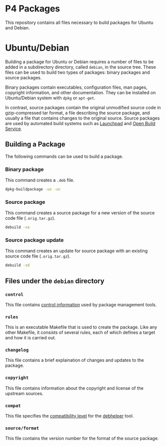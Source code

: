# P4 Packages

This repository contains all files necessary to build packages for Ubuntu and Debian.

# Ubuntu/Debian

Building a package for Ubuntu or Debian requires a number of files to be added in a subdirectory directory, called `debian`, in the source tree. These files can be used to build two types of packages: binary packages and source packages.

Binary packages contain executables, configuration files, man pages, copyright information, and other documentation. They can be installed on Ubuntu/Debian system with `dpkg` or `apt-get`.

In contrast, source packages contain the original unmodified source code in gzip-compressed tar format, a file describing the source package, and usually a file that contains changes to the original source. Source packages are used by automated build systems such as [Launchpad](https://launchpad.net/) and [Open Build Service](https://openbuildservice.org/).

## Building a Package

The following commands can be used to build a package.

### Binary package

This command creates a `.deb` file.
```bash
dpkg-buildpackage -us -uc
```

### Source package

This command creates a source package for a new version of the source code file (`.orig.tar.gz`).
```bash
debuild -sa
```

### Source package update

This command creates an update for source package with an existing source code file (`.orig.tar.gz`).
```bash
debuild -sd
```

## Files under the `debian` directory

### `control`

This file contains [control information](https://www.debian.org/doc/debian-policy/ch-controlfields.html) used by package management tools.

### `rules`

This is an executable Makefile that is used to create the package. Like any other Makefile, it consists of several rules, each of which defines a target and how it is carried out.

### `changelog`

This file contains a brief explaination of changes and updates to the package.

### `copyright`

This file contains information about the copyright and license of the upstream sources.

### `compat`

This file specifies the [compatibility level](https://manpages.debian.org/bullseye/debhelper/debhelper.7.en.html#COMPATIBILITY_LEVELS) for the [debhelper](https://packages.debian.org/search?keywords=debhelper) tool.

### `source/format`

This file contains the version number for the format of the source package.
